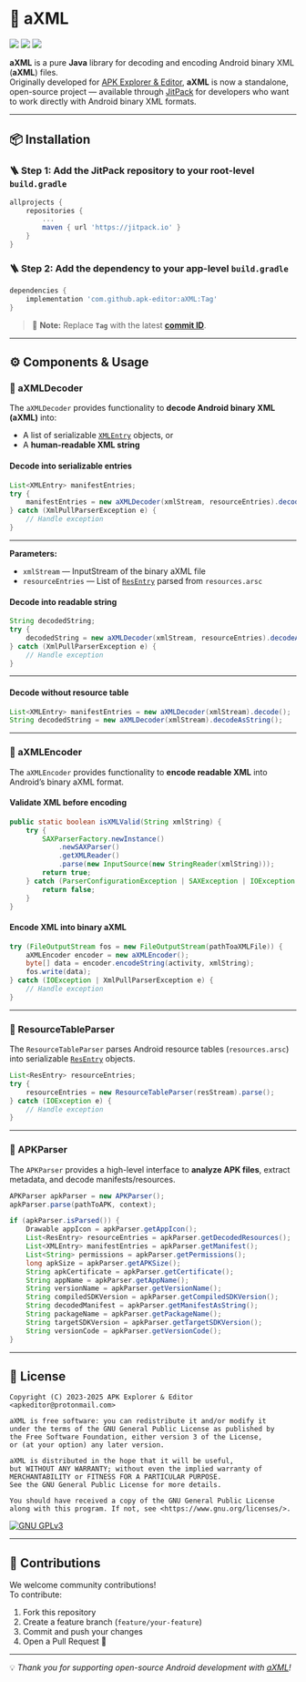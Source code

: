# 🧩 aXML

![](https://img.shields.io/github/languages/top/apk-editor/aXML)
![](https://img.shields.io/github/contributors/apk-editor/aXML)
![](https://img.shields.io/github/license/apk-editor/aXML)

**aXML** is a pure **Java** library for decoding and encoding Android binary XML (**aXML**) files.  
Originally developed for [APK Explorer & Editor](https://github.com/apk-editor/APK-Explorer-Editor), **aXML** is now a standalone, open-source project — available through [JitPack](https://jitpack.io/#apk-editor/aXML) for developers who want to work directly with Android binary XML formats.

---

## 📦 Installation

### 🪜 Step 1: Add the JitPack repository to your root-level `build.gradle`

```gradle
allprojects {
    repositories {
        ...
        maven { url 'https://jitpack.io' }
    }
}
```

### 🪜 Step 2: Add the dependency to your app-level `build.gradle`

```gradle
dependencies {
    implementation 'com.github.apk-editor:aXML:Tag'
}
```

> 🔖 **Note:** Replace **`Tag`** with the latest **[commit ID](https://github.com/apk-editor/aXML/commits/master "View latest commits")**.

---

## ⚙️ Components & Usage

### 🧠 aXMLDecoder

The `aXMLDecoder` provides functionality to **decode Android binary XML (aXML)** into:

- A list of serializable [`XMLEntry`](library/src/main/java/com/apk/axml/serializableItems/XMLEntry.java) objects, or
- A **human-readable XML string**

#### Decode into serializable entries
```java
List<XMLEntry> manifestEntries;
try {
    manifestEntries = new aXMLDecoder(xmlStream, resourceEntries).decode();
} catch (XmlPullParserException e) {
    // Handle exception
}
```
---

**Parameters:**
- `xmlStream` — InputStream of the binary aXML file
- `resourceEntries` — List of [`ResEntry`](library/src/main/java/com/apk/axml/serializableItems/ResEntry.java) parsed from `resources.arsc`

#### Decode into readable string
```java
String decodedString;
try {
    decodedString = new aXMLDecoder(xmlStream, resourceEntries).decodeAsString();
} catch (XmlPullParserException e) {
    // Handle exception
}
```
---

#### Decode without resource table
```java
List<XMLEntry> manifestEntries = new aXMLDecoder(xmlStream).decode();
String decodedString = new aXMLDecoder(xmlStream).decodeAsString();
```
---

### 🔐 aXMLEncoder

The `aXMLEncoder` provides functionality to **encode readable XML** into Android’s binary aXML format.

#### Validate XML before encoding
```java
public static boolean isXMLValid(String xmlString) {
    try {
        SAXParserFactory.newInstance()
            .newSAXParser()
            .getXMLReader()
            .parse(new InputSource(new StringReader(xmlString)));
        return true;
    } catch (ParserConfigurationException | SAXException | IOException e) {
        return false;
    }
}
```

#### Encode XML into binary aXML
```java
try (FileOutputStream fos = new FileOutputStream(pathToaXMLFile)) {
    aXMLEncoder encoder = new aXMLEncoder();
    byte[] data = encoder.encodeString(activity, xmlString);
    fos.write(data);
} catch (IOException | XmlPullParserException e) {
    // Handle exception
}
```
---

### 📖 ResourceTableParser

The `ResourceTableParser` parses Android resource tables (`resources.arsc`) into serializable [`ResEntry`](library/src/main/java/com/apk/axml/serializableItems/ResEntry.java) objects.

```java
List<ResEntry> resourceEntries;
try {
    resourceEntries = new ResourceTableParser(resStream).parse();
} catch (IOException e) {
    // Handle exception
}
```
---

### 📱 APKParser

The `APKParser` provides a high-level interface to **analyze APK files**, extract metadata, and decode manifests/resources.

```java
APKParser apkParser = new APKParser();
apkParser.parse(pathToAPK, context);

if (apkParser.isParsed()) {
    Drawable appIcon = apkParser.getAppIcon();
    List<ResEntry> resourceEntries = apkParser.getDecodedResources();
    List<XMLEntry> manifestEntries = apkParser.getManifest();
    List<String> permissions = apkParser.getPermissions();
    long apkSize = apkParser.getAPKSize();
    String apkCertificate = apkParser.getCertificate();
    String appName = apkParser.getAppName();
    String versionName = apkParser.getVersionName();
    String compiledSDKVersion = apkParser.getCompiledSDKVersion();
    String decodedManifest = apkParser.getManifestAsString();
    String packageName = apkParser.getPackageName();
    String targetSDKVersion = apkParser.getTargetSDKVersion();
    String versionCode = apkParser.getVersionCode();
}
```
---

## 📜 License

```
Copyright (C) 2023-2025 APK Explorer & Editor <apkeditor@protonmail.com>

aXML is free software: you can redistribute it and/or modify it
under the terms of the GNU General Public License as published by
the Free Software Foundation, either version 3 of the License,
or (at your option) any later version.

aXML is distributed in the hope that it will be useful,
but WITHOUT ANY WARRANTY; without even the implied warranty of
MERCHANTABILITY or FITNESS FOR A PARTICULAR PURPOSE.
See the GNU General Public License for more details.

You should have received a copy of the GNU General Public License
along with this program. If not, see <https://www.gnu.org/licenses/>.
```

[![GNU GPLv3](https://www.gnu.org/graphics/gplv3-127x51.png)](https://www.gnu.org/licenses/gpl-3.0.en.html)

---

## 👥 Contributions

We welcome community contributions!  
To contribute:
1. Fork this repository
2. Create a feature branch (`feature/your-feature`)
3. Commit and push your changes
4. Open a Pull Request 🎉

---

💡 *Thank you for supporting open-source Android development with [aXML](https://github.com/apk-editor/aXML)!*
